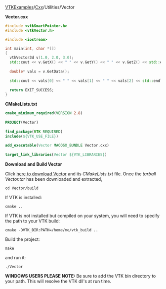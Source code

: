 [VTKExamples](/index/)/[Cxx](/Cxx)/Utilities/Vector

**Vector.cxx**
```c++
#include <vtkSmartPointer.h>
#include <vtkVector.h>

#include <iostream>

int main(int, char *[])
{
  vtkVector3d v(1.0, 2.0, 3.0);
  std::cout << v.GetX() << " " << v.GetY() << " " << v.GetZ() << std::endl;
    
  double* vals = v.GetData();
  
  std::cout << vals[0] << " " << vals[1] << " " << vals[2] << std::endl;
  
  return EXIT_SUCCESS;
}
```
**CMakeLists.txt**
```cmake
cmake_minimum_required(VERSION 2.8)
 
PROJECT(Vector)
 
find_package(VTK REQUIRED)
include(${VTK_USE_FILE})
 
add_executable(Vector MACOSX_BUNDLE Vector.cxx)
 
target_link_libraries(Vector ${VTK_LIBRARIES})
```

**Download and Build Vector**

Click [here to download Vector](https://github.com/lorensen/VTKWikiExamplesTarballs/raw/master/Vector.tar) and its *CMakeLists.txt* file.
Once the *tarball Vector.tar* has been downloaded and extracted,
```
cd Vector/build 
```
If VTK is installed:
```
cmake ..
```
If VTK is not installed but compiled on your system, you will need to specify the path to your VTK build:
```
cmake -DVTK_DIR:PATH=/home/me/vtk_build ..
```
Build the project:
```
make
```
and run it:
```
./Vector
```
**WINDOWS USERS PLEASE NOTE:** Be sure to add the VTK bin directory to your path. This will resolve the VTK dll's at run time.

